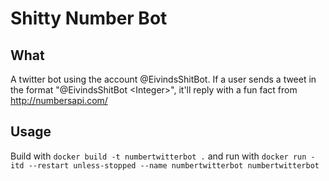 # Shitty Number Bot

## What
A twitter bot using the account @EivindsShitBot. If a user sends a tweet in the format "@EivindsShitBot \<Integer\>", it'll reply with a fun fact from http://numbersapi.com/

## Usage
Build with `docker build -t numbertwitterbot .` and run with `docker run -itd --restart unless-stopped --name numbertwitterbot numbertwitterbot`